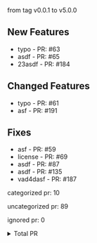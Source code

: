 from tag v0.0.1 to v5.0.0

## New Features

- typo - PR: #63
- asdf - PR: #65
- 23asdf - PR: #184

## Changed Features

- typo - PR: #61
- asf - PR: #191

## Fixes

- asf - PR: #59
- license - PR: #69
- asdf - PR: #87
- asdf - PR: #135
- vad4dasf - PR: #187



categorized pr: 10

uncategorized pr: 89

ignored pr: 0

<details>
<summary>Total PR</summary>

https://github.com/weizhoublue/github-action-test/compare/v0.0.1...v5.0.0
</details>